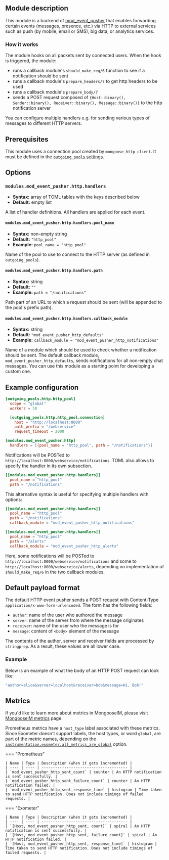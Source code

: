## Module description

This module is a backend of [mod_event_pusher] that enables forwarding certain events (messages, presence, etc.) via HTTP to external services such as push (by mobile, email or SMS), big data, or analytics services.

### How it works

The module hooks on all packets sent by connected users.
When the hook is triggered, the module:

* runs a callback module's `should_make_req/6` function to see if a notification should be sent
* runs a callback module's `prepare_headers/7` to get http headers to be used
* runs a callback module's `prepare_body/7`
* sends a POST request composed of `{Host::binary(), Sender::binary(), Receiver::binary(), Message::binary()}` to the http notification server

You can configure multiple handlers e.g. for sending various types of messages to different HTTP servers.

## Prerequisites

This module uses a connection pool created by `mongoose_http_client`.
It must be defined in the [`outgoing_pools` settings](../configuration/outgoing-connections.md#http-options).

## Options

### `modules.mod_event_pusher.http.handlers`
* **Syntax:** array of TOML tables with the keys described below
* **Default:** empty list

A list of handler definitions. All handlers are applied for each event.

#### `modules.mod_event_pusher.http.handlers.pool_name`
* **Syntax:** non-empty string
* **Default:** `"http_pool"`
* **Example:** `pool_name = "http_pool"`

Name of the pool to use to connect to the HTTP server (as defined in `outgoing_pools`).

#### `modules.mod_event_pusher.http.handlers.path`
* **Syntax:** string
* **Default:** `""`
* **Example:** `path = "/notifications"`

Path part of an URL to which a request should be sent (will be appended to the pool's prefix path).

#### `modules.mod_event_pusher.http.handlers.callback_module`
* **Syntax:** string
* **Default:** `"mod_event_pusher_http_defaults"`
* **Example:** `callback_module = "mod_event_pusher_http_notifications"`

Name of a module which should be used to check whether a notification should be sent. The default callback module, `mod_event_pusher_http_defaults`, sends notifications for all non-empty chat messages. You can use this module as a starting point for developing a custom one.

## Example configuration

```toml
[outgoing_pools.http.http_pool]
  scope = "global"
  workers = 50

  [outgoing_pools.http.http_pool.connection]
    host = "http://localhost:8000"
    path_prefix = "/webservice"
    request_timeout = 2000

[modules.mod_event_pusher.http]
  handlers = [{pool_name = "http_pool", path = "/notifications"}]
```

Notifications will be POSTed to `http://localhost:8000/webservice/notifications`.
TOML also allows to specify the handler in its own subsection.

```toml
[[modules.mod_event_pusher.http.handlers]]
  pool_name = "http_pool"
  path = "/notifications"
```

This alternative syntax is useful for specifying multiple handlers with options:

```toml
[[modules.mod_event_pusher.http.handlers]]
  pool_name = "http_pool"
  path = "/notifications"
  callback_module = "mod_event_pusher_http_notifications"

[[modules.mod_event_pusher.http.handlers]]
  pool_name = "http_pool"
  path = "/alerts"
  callback_module = "mod_event_pusher_http_alerts"
```

Here, some notifications will be POSTed to `http://localhost:8000/webservice/notifications` and some to `http://localhost:8000/webservice/alerts`, depending on implementation of `should_make_req/6` in the two callback modules.

## Default payload format
The default HTTP event pusher sends a POST request with Content-Type `application/x-www-form-urlencoded`. The form has the following fields:

* `author`: name of the user who authored the message
* `server`: name of the server from where the message originates
* `receiver`: name of the user who the message is for
* `message`: content of `<body>` element of the message

The contents of the author, server and receiver fields are processed by `stringprep`.
As a result, these values are all lower case.

### Example
Below is an example of what the body of an HTTP POST request can look like:
```bash
"author=alice&server=localhost&receiver=bob&message=Hi, Bob!"
```

## Metrics

If you'd like to learn more about metrics in MongooseIM, please visit [MongooseIM metrics](../operation-and-maintenance/MongooseIM-metrics.md) page.

Prometheus metrics have a `host_type` label associated with these metrics.
Since Exometer doesn't support labels, the host types, or word `global`, are part of the metric names, depending on the [`instrumentation.exometer.all_metrics_are_global`](../configuration/instrumentation.md#instrumentationexometerall_metrics_are_global) option.

=== "Prometheus"

    | Name | Type | Description (when it gets incremented) |
    | ---- | ---- | -------------------------------------- |
    | `mod_event_pusher_http_sent_count` | counter | An HTTP notification is sent successfully. |
    | `mod_event_pusher_http_sent_failure_count` | counter | An HTTP notification failed. |
    | `mod_event_pusher_http_sent_response_time` | histogram | Time taken to send HTTP notification. Does not include timings of failed requests. |

=== "Exometer"

    | Name | Type | Description (when it gets incremented) |
    | ---- | ---- | -------------------------------------- |
    | `[Host, mod_event_pusher_http_sent, count]` | spiral | An HTTP notification is sent successfully. |
    | `[Host, mod_event_pusher_http_sent, failure_count]` | spiral | An HTTP notification failed. |
    | `[Host, mod_event_pusher_http_sent, response_time]` | histogram | Time taken to send HTTP notification. Does not include timings of failed requests. |

[mod_event_pusher]: ./mod_event_pusher.md
